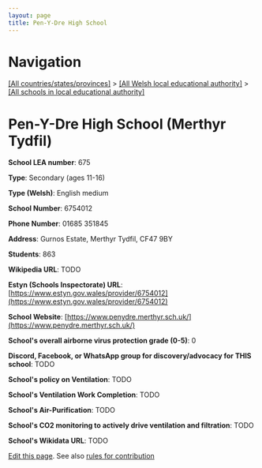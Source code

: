 ```yaml
---
layout: page
title: Pen-Y-Dre High School
---
```

# Navigation

[[All countries/states/provinces]](../../..) > [[All Welsh local educational authority]](../..) > [[All schools in local educational authority]](..)

# Pen-Y-Dre High School (Merthyr Tydfil)

**School LEA number**: 675

**Type**: Secondary (ages 11-16)

**Type (Welsh)**: English medium

**School Number**: 6754012

**Phone Number**: 01685 351845

**Address**: Gurnos Estate, Merthyr Tydfil, CF47 9BY

**Students**: 863

**Wikipedia URL**: TODO

**Estyn (Schools Inspectorate) URL**: [https://www.estyn.gov.wales/provider/6754012](https://www.estyn.gov.wales/provider/6754012)

**School Website**: [https://www.penydre.merthyr.sch.uk/](https://www.penydre.merthyr.sch.uk/)

**School's overall airborne virus protection grade (0-5)**: 0

**Discord, Facebook, or WhatsApp group for discovery/advocacy for THIS school**: TODO

**School's policy on Ventilation**: TODO

**School's Ventilation Work Completion**: TODO

**School's Air-Purification**: TODO

**School's CO2 monitoring to actively drive ventilation and filtration**: TODO

**School's Wikidata URL**: TODO




[Edit this page](https://github.com/VentilationProject/Wales/edit/prif/./Merthyr_Tydfil/Pen-Y-Dre_High_School.md). See also [rules for contribution](../../../contribution-rules/)